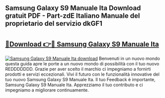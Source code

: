 ## Samsung Galaxy S9 Manuale Ita Download gratuit PDF - Part-zdE Italiano Manuale del proprietario del servizio dkGF1

# <h2><a href="http://dfg59d2.blite.top/?on=Samsung+Galaxy+S9+Manuale+Ita">🔗Download 👉🔴 Samsung Galaxy S9 Manuale Ita</a></h2>

[![Samsung Galaxy S9 Manuale Ita download](https://i.imgur.com/lujVjoI.png)](http://dfg59d2.blite.top/?on=Samsung+Galaxy+S9+Manuale+Ita)
Benvenuti in un nuovo mondo questa guida apre le porte a un nuovo mondo di possibilità con il tuo nuovo REDDDDDDD. Grazie per aver scelto il marchio ci impegniamo a fornirti prodotti e servizi eccezionali. Vivi il futuro con le funzionalità innovative del tuo nuovo Samsung Galaxy S9 Manuale Ita. Il tuo Feedback è importante, Samsung Galaxy S9 Manuale Ita. Apprezziamo il tuo contributo e ci impegniamo a migliorare continuamente.
